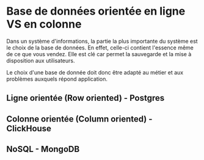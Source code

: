 # Base de données orientée en ligne VS en colonne

Dans un système d'informations, la partie la plus importante du système est le
choix de la base de données. En effet, celle-ci contient l'essence même de ce
que vous vendez. Elle est clé car permet la sauvegarde et la mise à disposition
aux utilisateurs.

Le choix d'une base de donnée doit donc être adapté au métier et aux problèmes
auxquels répond application.

## Ligne orientée (Row oriented) - Postgres

## Colonne orientée (Column oriented) - ClickHouse

## NoSQL - MongoDB
